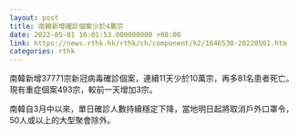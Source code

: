 ```yaml
---
layout: post
title: 南韓新增確診個案少於4萬宗
date: 2022-05-01 10:01:53.000000000 +08:00
link: https://news.rthk.hk/rthk/ch/component/k2/1646530-20220501.htm
categories: rthk
---
```


南韓新增37771宗新冠病毒確診個案，連續11天少於10萬宗，再多81名患者死亡。現有重症個案493宗，較前一天增加3宗。

南韓自3月中以來，單日確診人數持續穩定下降，當地明日起將取消戶外口罩令，50人或以上的大型聚會除外。
